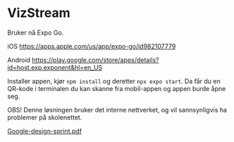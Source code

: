 # VizStream
 Bruker nå Expo Go.
 
 iOS
 https://apps.apple.com/us/app/expo-go/id982107779
 
 Android
 https://play.google.com/store/apps/details?id=host.exp.exponent&hl=en_US
 
 Installer appen, kjør ```npm install``` og deretter ```npx expo start```.
 Da får du en QR-kode i terminalen du kan skanne fra mobil-appen og appen burde åpne seg.
 
 OBS! Denne løsningen bruker det interne nettverket, og vil sannsynligvis ha problemer på skolenettet.


[Google-design-sprint.pdf](https://github.com/mojitoen/VizStream/files/13166103/Google-design-sprint.pdf)

